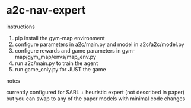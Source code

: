 # a2c-nav-expert

instructions

1. pip install the gym-map environment
2. configure parameters in a2c/main.py and model in a2c/a2c/model.py
3. configure rewards and game parameters in gym-map/gym_map/envs/map_env.py
4. run a2c/main.py to train the agent
5. run game_only.py for JUST the game

notes

currently configured for SARL + heuristic expert (not described in paper)
but you can swap to any of the paper models with minimal code changes
